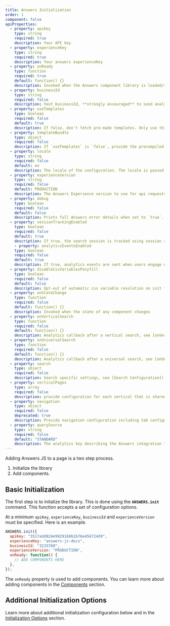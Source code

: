 ```yaml
---
title: Answers Initialization
order: 1
component: false
apiProperties:
  - property: apiKey
    type: string
    required: true
    description: Your API key
  - property: experienceKey
    type: string
    required: true
    description: Your answers experienceKey  
  - property: onReady
    type: function
    required: true
    default: function() {}
    description: Invoked when the Answers component library is loaded/ready
  - property: businessId
    type: string
    required: false
    description: Yext businessId, **strongly encouraged** to send analytics requests.     
  - property: useTemplates
    type: boolean
    required: false
    default: true
    description: If false, don't fetch pre-made templates. Only use this if you plan to implement custom renders for every component!    
  - property: templateBundle
    type: object
    required: false
    description: If `useTemplates` is `false`, provide the precompiled templates here.
  - property: locale
    type: string
    required: false
    default: en
    description: The locale of the configuration. The locale is passed to the api request, and will affect how queries are interpreted and the results returned.
  - property: experienceVersion
    type: string
    required: false
    default: PRODUCTION
    description: The Answers Experience version to use for api requests. Can be a label or version number. 
  - property: debug
    type: boolean
    required: false
    default: false
    description: Prints full Answers error details when set to `true`.
  - property: sessionTrackingEnabled
    type: boolean
    required: false
    default: true
    description: If true, the search session is tracked using session storage and session cookies. If false, there is no tracking. Can also be set using the `setSessionSessionOption(bool)` function.
    - property: analyticsEventsEnabled
    type: boolean
    required: false
    default: true
    description: If true, analytics events are sent when users engage with the experience. If false, no analytics events are set. Can also be set using the `setAnalyticsOptIn(bool)` function.
  - property: disableCssVariablesPonyfill
    type: boolean
    required: false
    default: false
    description: Opt-out of automatic css variable resolution on init for legacy browsers
  - property: onStateChange
    type: function
    required: false
    default: function() {}
    description: Invoked when the state of any component changes 
  - property: onVerticalSearch
    type: function
    required: false
    default: function() {}
    description: Analytics callback after a vertical search, see [onVerticalSearch Configuration](../../initialization-options/on-vertical-search) for additional details 
  - property: onUniversalSearch
    type: function
    required: false
    default: function() {}
    description: Analytics callback after a universal search, see [onUniversalSearch Configuration](../../initialization-options/on-universal-search) for additional details 
  - property: search
    type: object
    required: false
    description: Search specific settings, see [Search Configuration](../../initialization-options/search). 
  - property: verticalPages
    type: array
    required: false
    description: provide configuration for each vertical that is shared across components, see [Vertical Pages Configuration](../../initialization-options/vertical-pages).
  - property: navigation
    type: object
    required: false
    deprecated: true
    description: Provide navigation configuration including tab configurations. Use `verticalPages` instead.
  - property: querySource
    type: string
    required: false
    default: "STANDARD"
    description: The analytics key describing the Answers integration type. Accepts 'STANDARD', 'OVERLAY', or arbitrary strings. Can be updated using `ANSWERS.setQuerySource(string)`.
---
```





Adding Answers JS to a page is a two step process.

1. Initialize the library
2. Add components.

## Basic Initialization

The first step is to initalize the library. This is done using the **`ANSWERS.init`** command.
This function accepts a set of configuration options.

At a minimum `apiKey`, `experienceKey`, `businessId` and `experienceVersion` must be specified.
Here is an example.

```js
ANSWERS.init({
  apiKey: "3517add824e992916861b76e456724d9",
  experienceKey: "answers-js-docs",
  businessId: "3215760",
  experienceVersion: "PRODUCTION",
  onReady: function() {
    // ADD COMPONENTS HERE
  },
});
```

The `onReady` property is used to add components. You can learn more about adding components in the [Components](../components) section.

## Additional Initialization Options

Learn more about additional initialization configuration below and in the [Initialization Options](../../initialization-options) section.
